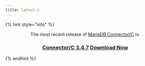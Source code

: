 ```yaml
---
title: latest-c
---
```


{% hint style="info" %}
<p align="center">The most recent release of <a href="https://app.gitbook.com/s/CjGYMsT2MVP4nd3IyW2L/mariadb-connector-c">MariaDB Connector/C</a> is:</p>

<h3 align="center"><a href="../../connectors/c/3.4/3.4.7.md" class="button secondary">Connector/C 3.4.7</a> <a href="https://mariadb.com/downloads/connectors/connectors-data-access/c-connector" class="button primary">Download Now</a></h3>
{% endhint %}
